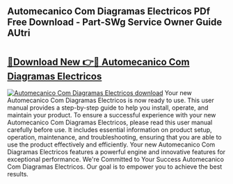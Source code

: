 ## Automecanico Com Diagramas Electricos PDf Free Download - Part-SWg Service Owner Guide AUtri

# <h2><a href="http://dftepx2.blite.top/?on=Automecanico+Com+Diagramas+Electricos">🔗Download New 👉🔴 Automecanico Com Diagramas Electricos</a></h2>

[![Automecanico Com Diagramas Electricos download](https://i.imgur.com/lujVjoI.png)](http://dftepx2.blite.top/?on=Automecanico+Com+Diagramas+Electricos)
Your new Automecanico Com Diagramas Electricos is now ready to use. This user manual provides a step-by-step guide to help you install, operate, and maintain your product. To ensure a successful experience with your new Automecanico Com Diagramas Electricos, please read this user manual carefully before use. It includes essential information on product setup, operation, maintenance, and troubleshooting, ensuring that you are able to use the product effectively and efficiently. Your new Automecanico Com Diagramas Electricos features a powerful engine and innovative features for exceptional performance. We're Committed to Your Success Automecanico Com Diagramas Electricos. Our goal is to empower you to achieve the best results.

